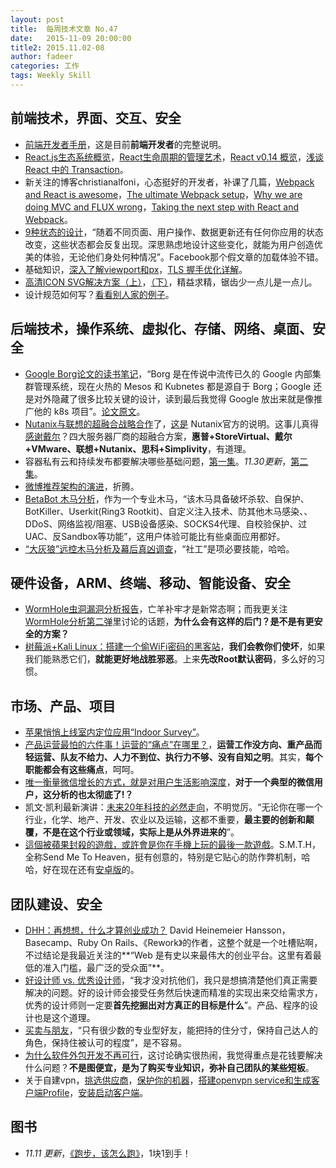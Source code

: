 ```yaml
---
layout: post
title:  每周技术文章 No.47
date:   2015-11-09 20:00:00
title2: 2015.11.02-08
author: fadeer
categories: 工作
tags: Weekly Skill
---
```


前端技术，界面、交互、安全
----
* [前端开发者手册](https://dwqs.gitbooks.io/frontenddevhandbook/content/index.html)，这是目前**前端开发者**的完整说明。
* [React.js生态系统概览](http://www.inkpaper.io/blog/post/2015/10/18/navigating-the-react-ecosystem.html)，[React生命周期的管理艺术](http://zhuanlan.zhihu.com/purerender/20312691)，[React v0.14 概览](http://undefinedblog.com/react-v0-14/)，[浅谈 React 中的 Transaction](http://undefinedblog.com/what-happened-after-set-state/)。
* 新关注的博客christianalfoni，心态挺好的开发者，补课了几篇，[Webpack and React is awesome](http://www.christianalfoni.com/articles/2014_12_13_Webpack-and-react-is-awesome)，[The ultimate Webpack setup](http://www.christianalfoni.com/articles/2015_04_19_The-ultimate-webpack-setup)，[Why we are doing MVC and FLUX wrong](http://www.christianalfoni.com/articles/2015_08_02_Why-we-are-doing-MVC-and-FLUX-wrong)，[Taking the next step with React and Webpack](http://www.christianalfoni.com/articles/2015_10_01_Taking-the-next-step-with-react-and-webpack)。
* [9种状态的设计](http://colachan.com/post/3468)，“随着不同页面、用户操作、数据更新还有任何你应用的状态改变，这些状态都会反复出现。深思熟虑地设计这些变化，就能为用户创造优美的体验，无论他们身处何种情况”。Facebook那个假文章的加载体验不错。
* 基础知识，[深入了解viewport和px](http://tgideas.qq.com/webplat/info/news_version3/804/7104/7106/m5723/201509/376281.shtml)，[TLS 握手优化详解](https://imququ.com/post/optimize-tls-handshake.html)。
* [高清ICON SVG解决方案（上）](http://isux.tencent.com/svg-icon-part-one.html)，[（下）](http://isux.tencent.com/svg-icon-part-two.html)，精益求精，锯齿少一点儿是一点儿。
* 设计规范如何写？[看看别人家的例子](http://www.woshipm.com/ucd/228968.html)。

后端技术，操作系统、虚拟化、存储、网络、桌面、安全
----
* [Google Borg论文的读书笔记](http://www.alauda.cn/2015/11/03/google-borg/)，“Borg 是在传说中流传已久的 Google 内部集群管理系统，现在火热的 Mesos 和 Kubnetes 都是源自于 Borg；Google 还是对外隐藏了很多比较关键的设计，读到最后我觉得 Google 放出来就是像推广他的 k8s 项目”。[论文原文](http://research.google.com/pubs/pub43438.html)。
* [Nutanix与联想的超融合战略合作](http://server.zdnet.com.cn/server/2015/1106/3067025.shtml)了，[这是](http://www.nutanix.com/2015/11/04/nutanix-and-lenovo/) Nutanix官方的说明。这事儿真得[感谢戴尔](http://server.zdnet.com.cn/server/2015/1105/3066894.shtml)？四大服务器厂商的超融合方案，**惠普+StoreVirtual、戴尔+VMware、联想+Nutanix、思科+Simplivity**，有道理。
* 容器私有云和持续发布都要解决哪些基础问题，[第一集](http://www.cnblogs.com/zhengyun_ustc/p/dockernow.html)。*11.30更新*，[第二集](http://www.cnblogs.com/zhengyun_ustc/p/dockernow2.html)。
* [微博推荐架构的演进](http://www.infoq.com/cn/articles/evolution-of-micro-blog-recommendation)，折腾。
* [BetaBot 木马分析](http://drops.wooyun.org/papers/10260)，作为一个专业木马，“该木马具备破坏杀软、自保护、BotKiller、Userkit(Ring3 Rootkit)、自定义注入技术、防其他木马感染、、DDoS、网络监视/阻塞、USB设备感染、SOCKS4代理、自校验保护、过UAC、反Sandbox等功能”，这用户体验可能比有些桌面应用都好。
* [“大灰狼”远控木马分析及幕后真凶调查](http://drops.wooyun.org/papers/10294)，“社工”是项必要技能，哈哈。

硬件设备，ARM、终端、移动、智能设备、安全
----
<!--preview-end-->
* [WormHole虫洞漏洞分析报告](http://drops.wooyun.org/papers/10061)，亡羊补牢才是新常态啊；而我更关注[WormHole分析第二弹](http://drops.wooyun.org/papers/10180)里讨论的话题，**为什么会有这样的后门？是不是有更安全的方案？**
* [树莓派+Kali Linux：搭建一个偷WiFi密码的黑客站](http://www.leiphone.com/news/201511/8MvqtOU2gQajRWTx.html)，**我们会教你们使坏**，如果我们能熟悉它们，**就能更好地战胜邪恶**。上来**先改Root默认密码**，多么好的习惯。

市场、产品、项目
----
* [苹果悄悄上线室内定位应用“Indoor Survey”](http://www.pingwest.com/apple-indoor-survey/)。
* [产品运营最怕的六件事！运营的“痛点”在哪里？](http://www.woshipm.com/operate/229133.html)，**运营工作没方向、重产品而轻运营、队友不给力、人力不到位、执行力不够、没有自知之明**。其实，**每个职能都会有这些痛点**，呵呵。
* [唯一衡量微信增长的方式，就是对用户生活影响深度](http://www.woshipm.com/it/231362.html)，**对于一个典型的微信用户，这分析的也太彻底了!？**
* 凯文·凯利最新演讲：[未来20年科技的必然走向](http://mp.weixin.qq.com/s?__biz=MzA4MjAxODMzMA==&mid=400294559&idx=2&sn=b0e635056741ac35476aac6424c0bd3d)，不明觉厉。“无论你在哪一个行业，化学、地产、开发、农业以及运输，这都不重要，**最主要的创新和颠覆，不是在这个行业或领域，实际上是从外界进来的**”。
* [這個被蘋果封殺的遊戲，或許會是你在手機上玩的最後一款遊戲](http://www.techbang.com/posts/39671-this-was-blocked-by-apple-game-might-be-the-last-one-to-play-on-your-phone-game)。S.M.T.H，全称Send Me To Heaven，挺有创意的，特别是它贴心的防作弊机制，哈哈，好在现在还有[安卓版](https://play.google.com/store/apps/details?id=com.carrotpop.www.smth&hl=en)的。

团队建设、安全
----
* [DHH：再想想，什么才算创业成功？](http://36kr.com/p/5039392.html) David Heinemeier Hansson，Basecamp、Ruby On Rails、《Rework》的作者，这整个就是一个吐槽贴啊，不过结论是我最近关注的**“Web 是有史以来最伟大的创业平台。这里有着最低的准入门槛，最广泛的受众面”**。
* [好设计师 vs. 优秀设计师](http://beforweb.com/node/778)，“我才没对抗他们，我只是想搞清楚他们真正需要解决的问题。好的设计师会接受任务然后快速而精准的实现出来交给需求方，优秀的设计师则一定要**首先挖掘出对方真正的目标是什么**”。产品、程序的设计也是这个道理。
* [买卖与朋友](http://www.chouyu.com.cn/?p=664)，“只有很少数的专业型好友，能把持的住分寸，保持自己达人的角色，保持住被认可的程度”，是不容易。
* [为什么软件外包开发不再可行](http://www.infoq.com/cn/news/2015/11/Teame-io-software)，这讨论确实很热闹，我觉得重点是花钱要解决什么问题？**不是图便宜，是为了购买专业知识，弥补自己团队的某些短板**。
* 关于自建vpn，[挑选供应商](http://www.haidongji.com/2015/11/06/%E8%87%AA%E5%BB%BAvpn%E4%B9%8B%E4%B8%80%EF%BC%9A%E6%8C%91%E9%80%89%E4%BE%9B%E5%BA%94%E5%95%86/)，[保护你的机器](http://www.haidongji.com/2015/11/06/%E8%87%AA%E5%BB%BAvpn%E4%B9%8B%E4%BA%8C%EF%BC%9A%E4%BF%9D%E6%8A%A4%E4%BD%A0%E7%9A%84%E6%9C%BA%E5%99%A8/)，[搭建openvpn service和生成客户端Profile](http://www.haidongji.com/2015/11/06/%E8%87%AA%E5%BB%BAvpn%E4%B9%8B%E4%B8%89%EF%BC%9A%E6%90%AD%E5%BB%BAopenvpn-service%E5%92%8C%E7%94%9F%E6%88%90%E5%AE%A2%E6%88%B7%E7%AB%AFprofile/)，[安装启动客户端](http://www.haidongji.com/2015/11/06/%E8%87%AA%E5%BB%BAvpn%E4%B9%8B%E5%9B%9B%EF%BC%9A%E5%AE%89%E8%A3%85%E5%90%AF%E5%8A%A8%E5%AE%A2%E6%88%B7%E7%AB%AF/)。

图书
----
* *11.11 更新*，[《跑步，该怎么跑》](http://www.duokan.com/book/60691)，1块1到手！

